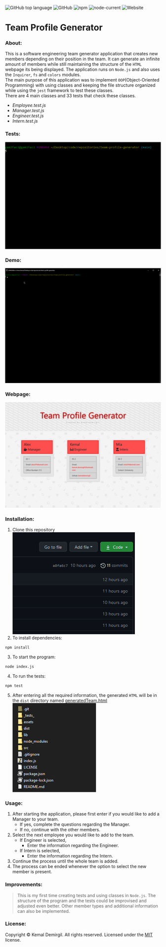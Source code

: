 ![GitHub top language](https://img.shields.io/github/languages/top/kemaldemirgil/team-profile-generator?color=yellow&label=Javascript&logo=javascript)
![GitHub](https://img.shields.io/github/license/kemaldemirgil/team-profile-generator?color=cyan&label=License&logo=github&logoColor=cyan)
![npm](https://img.shields.io/npm/v/npm?color=red&logo=npm)
![node-current](https://img.shields.io/node/v/jest)
![Website](https://img.shields.io/website?color=orange&down_color=red&down_message=Offline&label=Live%20Website&logo=github&logoColor=orange&up_message=Online&url=https%3A%2F%2Fkemaldemirgil.github.io%2Fteam-profile-generator%2Fdist%2FgeneratedTeam)
# Team Profile Generator

### About:
This is a software engineering team generator application that creates new members depending on their position in the team. It can generate an infinite amount of members while still maintaining the structure of the `HTML` webpage its being displayed. The application runs on `Node.js` and also uses the `Inquirer`, `fs` and `colors` modules.\
The main purpose of this application was to implement `OOP`(Object-Oriented Programming) with using classes and keeping the file structure organized while using the `jest` framework to test these classes.\
There are 4 main classes and 33 tests that check these classes.

- *Employee.test.js*
- *Manager.test.js*
- *Engineer.test.js*
- *Intern.test.js*

### Tests:
![](assets/test.gif)

### Demo:
![](assets/demo.gif)

### Webpage:
![](assets/htmlss.png)

### Installation:
1. Clone this repository\
![](assets/clone.gif)
2. To install dependencies:
```bash
npm install
```
3. To start the program:
```bash
node index.js
```
4. To run the tests:
```bash
npm test
```
5. After entering all the required information, the generated `HTML` will be in the `dist` directory named <ins>generatedTeam.html</ins>\
![](assets/dist.gif)

### Usage:
1. After starting the application, please first enter if you would like to add a Manager to your team.
    - If yes, complete the questions regarding the Manager.
    - If no, continue with the other members.
2. Select the next employee you would like to add to the team.
    - If Engineer is selected,
        - Enter the information regarding the Engineer.
    - If Intern is selected,
        - Enter the information regarding the Intern.
3. Continue the process until the whole team is added.
4. The process can be ended whenever the option to select the new member is present.

### Improvements:
> This is my first time creating tests and using classes in `Node.js`. The structure of the program and the tests could be improvised and adjusted even better. Other member types and additional information can also be implemented.

### License:
Copyright © Kemal Demirgil. All rights reserved.
Licensed under the [MIT](https://github.com/kemaldemirgil/team-profile-generator/blob/main/LICENSE) license.
